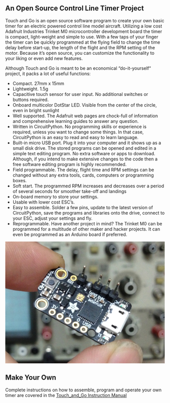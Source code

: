 ## An Open Source Control Line Timer Project

Touch and Go is an open source software program to create your own basic timer for an electric powered control line model aircraft.  Utilizing a low cost Adafruit Industries Trinket M0 microcontroller development board the timer is compact, light-weight and simple to use.   With a few taps of your finger the timer can be quickly programmed at the flying field to change the time delay before start-up, the length of the flight and the RPM setting of the motor.  Because it’s open source, you can customize the functionality to your liking or even add new features.

Although Touch and Go is meant to be an economical “do-it-yourself“ project, it packs a lot of useful functions:
- Compact.  27mm x 15mm
-	Lightweight.  1.5g
-	Capacitive touch sensor for user input.  No additional switches or buttons required.
-	Onboard multicolor DotStar LED.  Visible from the center of the circle, even in bright sunlight
-	Well supported.  The Adafruit web pages are chock-full of information and comprehensive learning guides to answer any question.
-	Written in CircuitPython.  No programming skills or experience is required, unless you want to change some things. In that case, CircuitPython is an easy to read and easy to learn language.
-	Built-in micro USB port.  Plug it into your computer and it shows up as a small disk drive.  The stored programs can be opened and edited in a simple text editing program.  No extra software or apps to download.  Although, if you intend to make extensive changes to the code then a free software editing program is highly recommended.
-	Field programmable. The delay, flight time and RPM settings can be changed without any extra tools, cards, computers or programming boxes.
-	Soft start.  The programmed RPM increases and decreases over a period of several seconds for smoother take-off and landings
-	On-board memory to store your settings.
-	Usable with lower cost ESC’s.
-	Easy to assemble.  Solder a few pins, update to the latest version of CircuitPython, save the programs and libraries onto the drive, connect to your ESC, adjust your settings and fly.
-	Reprogrammable.  Have another project in mind?  The Trinket M0 can be programmed for a multitude of other maker and hacker projects.  It can even be programmed as an Arduino board if preferred.

![Photo1](IMG_0784.jpg)

## Make Your Own

Complete instructions on how to assemble, program and operate your own timer are covered in the [Touch_and_Go Instruction Manual](https://drive.google.com/open?id=1ZfWSwmYHQA84BMpqNk2dQViQf4tAropI)



